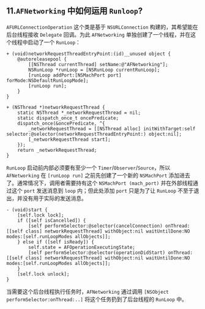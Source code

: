 ## 11.`AFNetworking` 中如何运用 `Runloop`?

`AFURLConnectionOperation` 这个类是基于 `NSURLConnection` 构建的，其希望能在后台线程接收 `Delegate` 回调。为此 `AFNetworking` 单独创建了一个线程，并在这个线程中启动了一个 `RunLoop`：


```objc
+ (void)networkRequestThreadEntryPoint:(id)__unused object {
    @autoreleasepool {
        [[NSThread currentThread] setName:@"AFNetworking"];
        NSRunLoop *runLoop = [NSRunLoop currentRunLoop];
        [runLoop addPort:[NSMachPort port] forMode:NSDefaultRunLoopMode];
        [runLoop run];
    }
}

+ (NSThread *)networkRequestThread {
    static NSThread *_networkRequestThread = nil;
    static dispatch_once_t oncePredicate;
    dispatch_once(&oncePredicate, ^{
        _networkRequestThread = [[NSThread alloc] initWithTarget:self selector:@selector(networkRequestThreadEntryPoint:) object:nil];
        [_networkRequestThread start];
    });
    return _networkRequestThread;
}
```

`RunLoop` 启动前内部必须要有至少一个 `Timer`/`Observer`/`Source`，所以 `AFNetworking` 在 `[runLoop run]` 之前先创建了一个新的 `NSMachPort` 添加进去了。通常情况下，调用者需要持有这个 `NSMachPort (mach_port)` 并在外部线程通过这个 `port` 发送消息到 `loop` 内；但此处添加 `port` 只是为了让 `RunLoop` 不至于退出，并没有用于实际的发送消息。

```objc
- (void)start {
    [self.lock lock];
    if ([self isCancelled]) {
        [self performSelector:@selector(cancelConnection) onThread:[[self class] networkRequestThread] withObject:nil waitUntilDone:NO modes:[self.runLoopModes allObjects]];
    } else if ([self isReady]) {
        self.state = AFOperationExecutingState;
        [self performSelector:@selector(operationDidStart) onThread:[[self class] networkRequestThread] withObject:nil waitUntilDone:NO modes:[self.runLoopModes allObjects]];
    }
    [self.lock unlock];
}
```

当需要这个后台线程执行任务时，`AFNetworking` 通过调用 `[NSObject performSelector:onThread:..]` 将这个任务扔到了后台线程的 `RunLoop` 中。




